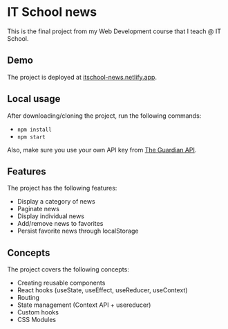 # IT School news

This is the final project from my Web Development course that I teach @ IT School.

## Demo

The project is deployed at [itschool-news.netlify.app](https://itschool-news.netlify.app).

## Local usage

After downloading/cloning the project, run the following commands:

- `npm install`
- `npm start`

Also, make sure you use your own API key from [The Guardian API](https://open-platform.theguardian.com/documentation/).

## Features

The project has the following features:

- Display a category of news
- Paginate news
- Display individual news
- Add/remove news to favorites
- Persist favorite news through localStorage

## Concepts

The project covers the following concepts:

- Creating reusable components
- React hooks (useState, useEffect, useReducer, useContext)
- Routing
- State management (Context API + usereducer)
- Custom hooks
- CSS Modules
